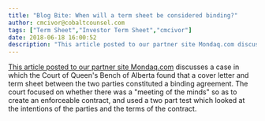 ```yaml
---
title: "Blog Bite: When will a term sheet be considered binding?"
author: cmcivor@cobaltcounsel.com
tags: ["Term Sheet","Investor Term Sheet","cmcivor"]
date: 2018-06-18 16:00:52
description: "This article posted to our partner site Mondaq.com discusses a case in which the Court of Queen's Bench of Alberta found that a cover letter and term sheet between the two parties constituted a bind..."
---
```


[This article posted to our partner site Mondaq.com](http://www.mondaq.com/canada/x/54018/trials+appeals+compensation/Put+Skin+In+The+Game+Klemke+Mining+Corporation+v+Shell+Canada+Limited+Blair+McGeough) discusses a case in which the Court of Queen's Bench of Alberta found that a cover letter and term sheet between the two parties constituted a binding agreement. The court focused on whether there was a "meeting of the minds" so as to create an enforceable contract, and used a two part test which looked at the intentions of the parties and the terms of the contract.